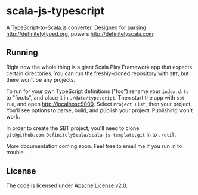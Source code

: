 # scala-js-typescript

A TypeScript-to-Scala.js converter. 
Designed for parsing http://definitelytyped.org, powers http://definitelyscala.com.

## Running

Right now the whole thing is a giant Scala Play Framework app that expects certain directories.
You can run the freshly-cloned repository with `SBT`, but there won't be any projects.

To run for your own TypeScript definitions ("foo") rename your `index.d.ts` to "foo.ts", and place it in `./data/typescript`.
Then start the app with `sbt run`, and open [http://localhost:9000](). Select `Project List`, then your project.
You'll see options to parse, build, and publish your project. Publishing won't work.

In order to create the SBT project, you'll need to clone `git@github.com:DefinitelyScala/scala-js-template.git` in to `./util`.

More documentation coming soon. Feel free to email me if you run in to trouble.

## License

The code is licensed under [Apache License v2.0](http://www.apache.org/licenses/LICENSE-2.0).
